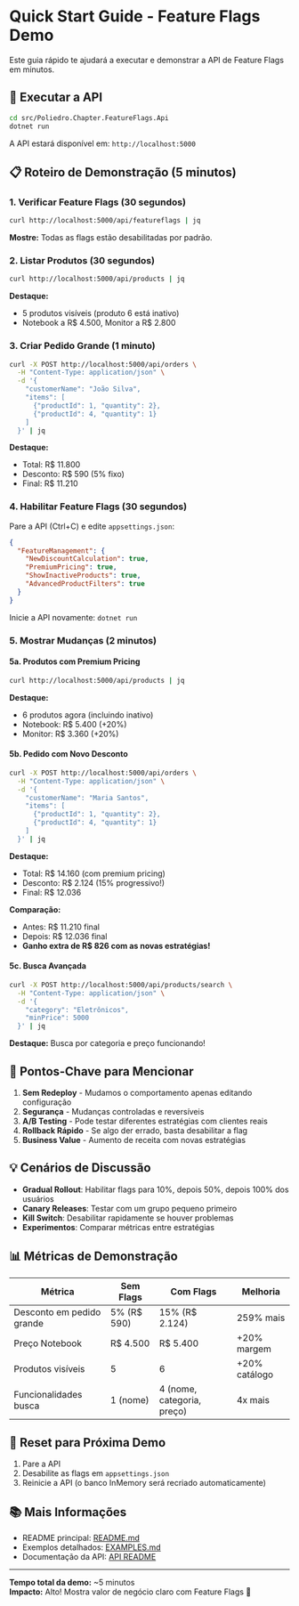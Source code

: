 # Quick Start Guide - Feature Flags Demo

Este guia rápido te ajudará a executar e demonstrar a API de Feature Flags em minutos.

## 🚀 Executar a API

```bash
cd src/Poliedro.Chapter.FeatureFlags.Api
dotnet run
```

A API estará disponível em: `http://localhost:5000`

## 📋 Roteiro de Demonstração (5 minutos)

### 1. Verificar Feature Flags (30 segundos)

```bash
curl http://localhost:5000/api/featureflags | jq
```

**Mostre:** Todas as flags estão desabilitadas por padrão.

### 2. Listar Produtos (30 segundos)

```bash
curl http://localhost:5000/api/products | jq
```

**Destaque:**
- 5 produtos visíveis (produto 6 está inativo)
- Notebook a R$ 4.500, Monitor a R$ 2.800

### 3. Criar Pedido Grande (1 minuto)

```bash
curl -X POST http://localhost:5000/api/orders \
  -H "Content-Type: application/json" \
  -d '{
    "customerName": "João Silva",
    "items": [
      {"productId": 1, "quantity": 2},
      {"productId": 4, "quantity": 1}
    ]
  }' | jq
```

**Destaque:**
- Total: R$ 11.800
- Desconto: R$ 590 (5% fixo)
- Final: R$ 11.210

### 4. Habilitar Feature Flags (30 segundos)

Pare a API (Ctrl+C) e edite `appsettings.json`:

```json
{
  "FeatureManagement": {
    "NewDiscountCalculation": true,
    "PremiumPricing": true,
    "ShowInactiveProducts": true,
    "AdvancedProductFilters": true
  }
}
```

Inicie a API novamente: `dotnet run`

### 5. Mostrar Mudanças (2 minutos)

#### 5a. Produtos com Premium Pricing
```bash
curl http://localhost:5000/api/products | jq
```

**Destaque:**
- 6 produtos agora (incluindo inativo)
- Notebook: R$ 5.400 (+20%)
- Monitor: R$ 3.360 (+20%)

#### 5b. Pedido com Novo Desconto
```bash
curl -X POST http://localhost:5000/api/orders \
  -H "Content-Type: application/json" \
  -d '{
    "customerName": "Maria Santos",
    "items": [
      {"productId": 1, "quantity": 2},
      {"productId": 4, "quantity": 1}
    ]
  }' | jq
```

**Destaque:**
- Total: R$ 14.160 (com premium pricing)
- Desconto: R$ 2.124 (15% progressivo!)
- Final: R$ 12.036

**Comparação:**
- Antes: R$ 11.210 final
- Depois: R$ 12.036 final
- **Ganho extra de R$ 826 com as novas estratégias!**

#### 5c. Busca Avançada
```bash
curl -X POST http://localhost:5000/api/products/search \
  -H "Content-Type: application/json" \
  -d '{
    "category": "Eletrônicos",
    "minPrice": 5000
  }' | jq
```

**Destaque:** Busca por categoria e preço funcionando!

## 🎯 Pontos-Chave para Mencionar

1. **Sem Redeploy** - Mudamos o comportamento apenas editando configuração
2. **Segurança** - Mudanças controladas e reversíveis
3. **A/B Testing** - Pode testar diferentes estratégias com clientes reais
4. **Rollback Rápido** - Se algo der errado, basta desabilitar a flag
5. **Business Value** - Aumento de receita com novas estratégias

## 💡 Cenários de Discussão

- **Gradual Rollout**: Habilitar flags para 10%, depois 50%, depois 100% dos usuários
- **Canary Releases**: Testar com um grupo pequeno primeiro
- **Kill Switch**: Desabilitar rapidamente se houver problemas
- **Experimentos**: Comparar métricas entre estratégias

## 📊 Métricas de Demonstração

| Métrica | Sem Flags | Com Flags | Melhoria |
|---------|-----------|-----------|----------|
| Desconto em pedido grande | 5% (R$ 590) | 15% (R$ 2.124) | 259% mais |
| Preço Notebook | R$ 4.500 | R$ 5.400 | +20% margem |
| Produtos visíveis | 5 | 6 | +20% catálogo |
| Funcionalidades busca | 1 (nome) | 4 (nome, categoria, preço) | 4x mais |

## 🔄 Reset para Próxima Demo

1. Pare a API
2. Desabilite as flags em `appsettings.json`
3. Reinicie a API (o banco InMemory será recriado automaticamente)

## 📚 Mais Informações

- README principal: [README.md](README.md)
- Exemplos detalhados: [EXAMPLES.md](src/Poliedro.Chapter.FeatureFlags.Api/EXAMPLES.md)
- Documentação da API: [API README](src/Poliedro.Chapter.FeatureFlags.Api/README.md)

---

**Tempo total da demo:** ~5 minutos  
**Impacto:** Alto! Mostra valor de negócio claro com Feature Flags 🚀
